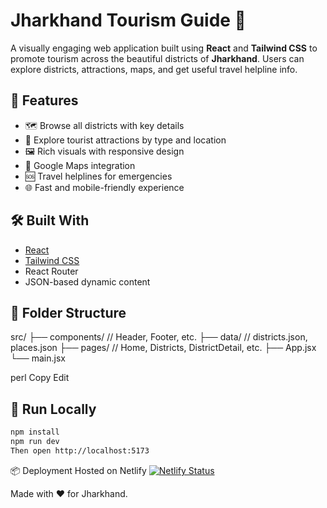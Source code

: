 # Jharkhand Tourism Guide 🌿

A visually engaging web application built using **React** and **Tailwind CSS** to promote tourism across the beautiful districts of **Jharkhand**. Users can explore districts, attractions, maps, and get useful travel helpline info.

## 🚀 Features

- 🗺️ Browse all districts with key details
- 📍 Explore tourist attractions by type and location
- 🖼️ Rich visuals with responsive design
- 🧭 Google Maps integration
- 🆘 Travel helplines for emergencies
- 🌐 Fast and mobile-friendly experience

## 🛠️ Built With

- [React](https://reactjs.org/)
- [Tailwind CSS](https://tailwindcss.com/)
- React Router
- JSON-based dynamic content

## 📂 Folder Structure

src/ ├── components/ // Header, Footer, etc. ├── data/ // districts.json, places.json ├── pages/ // Home, Districts, DistrictDetail, etc. ├── App.jsx └── main.jsx

perl
Copy
Edit

## 🚧 Run Locally

```bash
npm install
npm run dev
Then open http://localhost:5173
```
📦 Deployment
Hosted on Netlify
[![Netlify Status](https://api.netlify.com/api/v1/badges/76dec5df-7e1a-4f69-9a5f-22dc68e054e6/deploy-status)](https://app.netlify.com/sites/jharkhandtourguide/deploys)

Made with ❤️ for Jharkhand.
